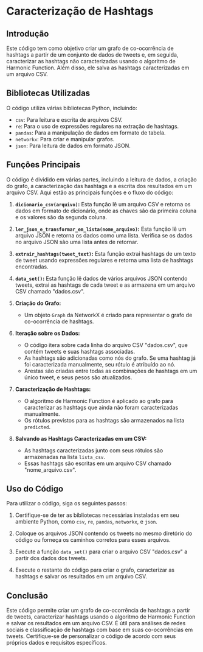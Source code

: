 # Caracterização de Hashtags

## Introdução

Este código tem como objetivo criar um grafo de co-ocorrência de hashtags a partir de um conjunto de dados de tweets e, em seguida, caracterizar as hashtags não caracterizadas usando o algoritmo de Harmonic Function. Além disso, ele salva as hashtags caracterizadas em um arquivo CSV.

## Bibliotecas Utilizadas

O código utiliza várias bibliotecas Python, incluindo:

- `csv`: Para leitura e escrita de arquivos CSV.
- `re`: Para o uso de expressões regulares na extração de hashtags.
- `pandas`: Para a manipulação de dados em formato de tabela.
- `networkx`: Para criar e manipular grafos.
- `json`: Para leitura de dados em formato JSON.

## Funções Principais

O código é dividido em várias partes, incluindo a leitura de dados, a criação do grafo, a caracterização das hashtags e a escrita dos resultados em um arquivo CSV. Aqui estão as principais funções e o fluxo do código:

1. **`dicionario_csv(arquivo)`:** Esta função lê um arquivo CSV e retorna os dados em formato de dicionário, onde as chaves são da primeira coluna e os valores são da segunda coluna.

2. **`ler_json_e_transformar_em_lista(nome_arquivo)`:** Esta função lê um arquivo JSON e retorna os dados como uma lista. Verifica se os dados no arquivo JSON são uma lista antes de retornar.

3. **`extrair_hashtags(tweet_text)`:** Esta função extrai hashtags de um texto de tweet usando expressões regulares e retorna uma lista de hashtags encontradas.

4. **`data_set()`:** Esta função lê dados de vários arquivos JSON contendo tweets, extrai as hashtags de cada tweet e as armazena em um arquivo CSV chamado "dados.csv".

5. **Criação do Grafo:**
   - Um objeto `Graph` da NetworkX é criado para representar o grafo de co-ocorrência de hashtags.

6. **Iteração sobre os Dados:**
   - O código itera sobre cada linha do arquivo CSV "dados.csv", que contém tweets e suas hashtags associadas.
   - As hashtags são adicionadas como nós do grafo. Se uma hashtag já foi caracterizada manualmente, seu rótulo é atribuído ao nó.
   - Arestas são criadas entre todas as combinações de hashtags em um único tweet, e seus pesos são atualizados.

7. **Caracterização de Hashtags:**
   - O algoritmo de Harmonic Function é aplicado ao grafo para caracterizar as hashtags que ainda não foram caracterizadas manualmente.
   - Os rótulos previstos para as hashtags são armazenados na lista `predicted`.

8. **Salvando as Hashtags Caracterizadas em um CSV:**
   - As hashtags caracterizadas junto com seus rótulos são armazenadas na lista `lista_csv`.
   - Essas hashtags são escritas em um arquivo CSV chamado "nome_arquivo.csv".

## Uso do Código

Para utilizar o código, siga os seguintes passos:

1. Certifique-se de ter as bibliotecas necessárias instaladas em seu ambiente Python, como `csv`, `re`, `pandas`, `networkx`, e `json`.

2. Coloque os arquivos JSON contendo os tweets no mesmo diretório do código ou forneça os caminhos corretos para esses arquivos.

3. Execute a função `data_set()` para criar o arquivo CSV "dados.csv" a partir dos dados dos tweets.

4. Execute o restante do código para criar o grafo, caracterizar as hashtags e salvar os resultados em um arquivo CSV.

## Conclusão

Este código permite criar um grafo de co-ocorrência de hashtags a partir de tweets, caracterizar hashtags usando o algoritmo de Harmonic Function e salvar os resultados em um arquivo CSV. É útil para análises de redes sociais e classificação de hashtags com base em suas co-ocorrências em tweets. Certifique-se de personalizar o código de acordo com seus próprios dados e requisitos específicos.
